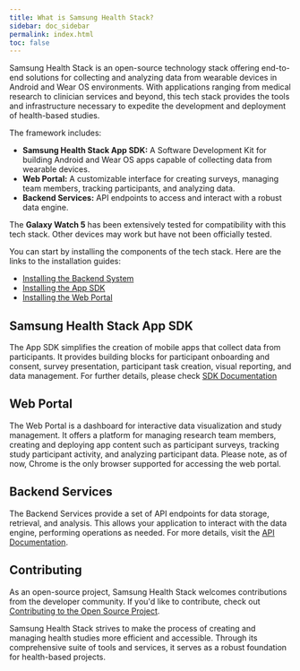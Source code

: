 ```yaml
---
title: What is Samsung Health Stack?
sidebar: doc_sidebar
permalink: index.html
toc: false
---
```


Samsung Health Stack is an open-source technology stack offering end-to-end solutions for collecting and analyzing data from wearable devices in Android and Wear OS environments. With applications ranging from medical research to clinician services and beyond, this tech stack provides the tools and infrastructure necessary to expedite the development and deployment of health-based studies.

The framework includes:

-   **Samsung Health Stack App SDK:** A Software Development Kit for building Android and Wear OS apps capable of collecting data from wearable devices.
-   **Web Portal:** A customizable interface for creating surveys, managing team members, tracking participants, and analyzing data.
-   **Backend Services:** API endpoints to access and interact with a robust data engine.

The **Galaxy Watch 5** has been extensively tested for compatibility with this tech stack. Other devices may work but have not been officially tested.

You can start by installing the components of the tech stack. Here are the links to the installation guides:

-   [Installing the Backend System](/install-backend.html)
-   [Installing the App SDK](/install-sdk.html)
-   [Installing the Web Portal](/install-portal.html)

## Samsung Health Stack App SDK

The App SDK simplifies the creation of mobile apps that collect data from participants. It provides building blocks for participant onboarding and consent, survey presentation, participant task creation, visual reporting, and data management. For further details, please check [SDK Documentation](/sdk-docs.html)

## Web Portal

The Web Portal is a dashboard for interactive data visualization and study management. It offers a platform for managing research team members, creating and deploying app content such as participant surveys, tracking study participant activity, and analyzing participant data. Please note, as of now, Chrome is the only browser supported for accessing the web portal.

## Backend Services

The Backend Services provide a set of API endpoints for data storage, retrieval, and analysis. This allows your application to interact with the data engine, performing operations as needed. For more details, visit the [API Documentation](/api-docs.html).

## Contributing

As an open-source project, Samsung Health Stack welcomes contributions from the developer community. If you'd like to contribute, check out [Contributing to the Open Source Project](/contribute-to-the-project.html).

Samsung Health Stack strives to make the process of creating and managing health studies more efficient and accessible. Through its comprehensive suite of tools and services, it serves as a robust foundation for health-based projects.